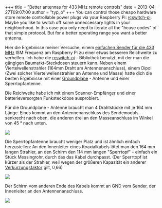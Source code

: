 +++
title = "Better antennas for 433 MHz remote controls"
date = 2013-04-27T09:07:00
author = "typ_o"
+++
You can control those cheapo hardware store remote controllable power
plugs via your Raspberry Pi:
[rcswitch-pi](http://github.com/r10r/rcswitch-pi). Maybe you like to
switch off some unneccessary lights in your neighborhood. In this case
you only need to iterate all the "house codes" of that simple protocol.
But for a better operating range you want a better antenna.  
  
Hier die Ergebnisse meiner Versuche, einem [einfachen Sender für die 433
MHz](http://www.watterott.com/de/RF-Link-Sender-434MHz) ISM Frequenz am
Raspberry Pi zu einer etwas besseren Reichweite zu verhelfen. Ich habe
die [rcswitch-pi](http://github.com/r10r/rcswitch-pi) - Bibliothek
benutzt, mit der man die gängigen Baumarkt-Steckdosen steuern kann.
Neben einem Viertelwellenstrahler (164mm Draht am Antennenanschluss),
einem Dipol (Zwei solcher Viertelwellenstrahler an Antenne und Masse)
hatte dich die besten Ergebnisse mit einer
[Groundplane](http://de.wikipedia.org/wiki/Groundplane_\(Antenne\)) -
Antenne und einer Sperrtopfantenne.  
  
Die Reichweite habe ich mit einem Scanner-Empfänger und einer
batterieversorgten Funksteckdose ausprobiert.  
  
Für die Groundplane - Antenne braucht man 4 Drahtstücke mit je 164 mm
Länge. Eines kommt an den Antennenanschluss des Sendemoduls senkrecht
nach oben, die anderen drei an den Masseanschluss im Winkel von 45 °
nach unten.  
  
![](https://flipdot.org/blog/uploads/gp.jpg)  
  
Die Sperrtopfantenne braucht weniger Platz und ist ähnlich einfach
herzustellen: An den Innenleiter eines Koaxialkabels lötet man den 164
mm langen Strahler, an den Schirm den 114 mm langen "Sperrtopf" -
einfach ein Stück Messingrohr, durch das das Kabel durchpasst. (Der
Sperrtopf ist kürzer als der Strahler, weil wegen der größeren Kapazität
ein anderer
[Verkürzungsfaktor](http://de.wikipedia.org/wiki/Verk%C3%BCrzungsfaktor)
gilt, 0,66)  
  
![](https://flipdot.org/blog/uploads/sperrtopf3.jpg)  
  
Der Schirm vom anderen Ende des Kabels kommt an GND vom Sender, der
Innenleiter an den Antennenanschluss.  
  
![](https://flipdot.org/blog/uploads/sperrtopf4.jpg)

